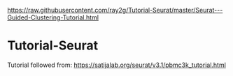 
https://raw.githubusercontent.com/ray2g/Tutorial-Seurat/master/Seurat---Guided-Clustering-Tutorial.html

# Tutorial-Seurat
Tutorial followed from: https://satijalab.org/seurat/v3.1/pbmc3k_tutorial.html
